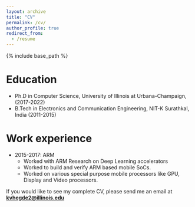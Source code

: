 ```yaml
---
layout: archive
title: "CV"
permalink: /cv/
author_profile: true
redirect_from:
  - /resume
---
```


{% include base_path %}

Education
======
* Ph.D in Computer Science, University of Illinois at Urbana-Champaign, (2017-2022)
* B.Tech in Electronics and Communication Engineering, NIT-K Surathkal, India (2011-2015)

Work experience
======
* 2015-2017: ARM 
  * Worked with ARM Research on Deep Learning accelerators
  * Worked to build and verify ARM based mobile SoCs.
  * Worked on various special purpose mobile processors like GPU, Display and Video processors.
  
If you would like to see my complete CV, please send me an email at **kvhegde2@illinois.edu**
  
